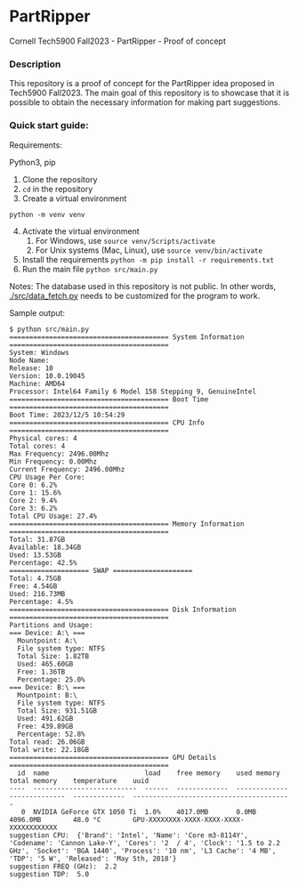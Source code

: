# PartRipper

Cornell Tech5900 Fall2023 - PartRipper - Proof of concept


### Description

This repository is a proof of concept for the PartRipper idea proposed in Tech5900 Fall2023. The main goal of this repository is to showcase that it is possible to obtain the necessary information for making part suggestions.


### Quick start guide:

Requirements:

Python3, pip


1. Clone the repository
2. `cd` in the repository
3. Create a virtual environment 
```
python -m venv venv
```
4. Activate the virtual environment
    1. For Windows, use ```source venv/Scripts/activate```
    2. For Unix systems (Mac, Linux), use ```source venv/bin/activate```
5. Install the requirements ```python -m pip install -r requirements.txt```
6. Run the main file ```python src/main.py```

Notes: The database used in this repository is not public. In other words, [./src/data_fetch.py](./src/data_fetch.py) needs to be customized for the program to work.

Sample output:

```
$ python src/main.py 
======================================== System Information ========================================
System: Windows
Node Name: 
Release: 10
Version: 10.0.19045
Machine: AMD64
Processor: Intel64 Family 6 Model 158 Stepping 9, GenuineIntel
======================================== Boot Time ========================================
Boot Time: 2023/12/5 10:54:29
======================================== CPU Info ========================================
Physical cores: 4
Total cores: 4
Max Frequency: 2496.00Mhz
Min Frequency: 0.00Mhz
Current Frequency: 2496.00Mhz
CPU Usage Per Core:
Core 0: 6.2%
Core 1: 15.6%
Core 2: 9.4%
Core 3: 6.2%
Total CPU Usage: 27.4%
======================================== Memory Information ========================================
Total: 31.87GB
Available: 18.34GB
Used: 13.53GB
Percentage: 42.5%
==================== SWAP ====================
Total: 4.75GB
Free: 4.54GB
Used: 216.73MB
Percentage: 4.5%
======================================== Disk Information ========================================
Partitions and Usage:
=== Device: A:\ ===
  Mountpoint: A:\
  File system type: NTFS
  Total Size: 1.82TB
  Used: 465.60GB
  Free: 1.36TB
  Percentage: 25.0%
=== Device: B:\ ===
  Mountpoint: B:\
  File system type: NTFS
  Total Size: 931.51GB
  Used: 491.62GB
  Free: 439.89GB
  Percentage: 52.8%
Total read: 26.06GB
Total write: 22.18GB
======================================== GPU Details ========================================
  id  name                        load    free memory    used memory    total memory    temperature    uuid
----  --------------------------  ------  -------------  -------------  --------------  -------------  ----------------------------------------
   0  NVIDIA GeForce GTX 1050 Ti  1.0%    4017.0MB       0.0MB          4096.0MB        48.0 °C        GPU-XXXXXXXX-XXXX-XXXX-XXXX-XXXXXXXXXXXX
suggestion CPU:  {'Brand': 'Intel', 'Name': 'Core m3-8114Y', 'Codename': 'Cannon Lake-Y', 'Cores': '2  / 4', 'Clock': '1.5 to 2.2 GHz', 'Socket': 'BGA 1440', 'Process': '10 nm', 'L3 Cache': '4 MB', 'TDP': '5 W', 'Released': 'May 5th, 2018'}
suggestion FREQ (GHz):  2.2
suggestion TDP:  5.0

```


